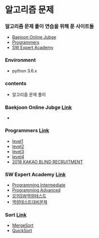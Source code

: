 # 알고리즘 문제



### 알고리즘 문제 풀이 연습을 위해  푼 사이트들

- [Baejoon Online Jubge](<https://www.acmicpc.net/>)
- [Programmers](<https://programmers.co.kr/>)
- [SW Expert Academy](<https://swexpertacademy.com/main/main.do>)

### Environment

- python 3.6.x

### contents

- 알고리즘 문제 풀이

### Baekjoon Online Jubge [Link](/Baekjoon_Online_Judge)

- 

### Programmers [Link](/programmers)

- [level1](/programmers/level1)
- [level2](/programmers/level2)
- [level3](/programmers/level3)
- [level4](/programmers/level4)
- [2018 KAKAO BLIND RECRUITMENT](/programmers/2018_KAKAO_BLIND_RECRUITMENT)

### SW Expert Academy [Link](/SW_Expert_Academy)

- [Programming Intermediate](/SW_Expert_Academy/Programming_Intermediate)
- [Programming Advanced](/SW_Expert_Academy/Programming_Advanced)
- [모의SW역량테스트](/SW_Expert_Academy/모의SW역량테스트)
- [역량테스트대비문제](/SW_Expert_Academy/역량테스트대비문제)

### Sort [Link](/Sort)

- [MergeSort](/Sort/MergeSort.py)
- [QuickSort](/Sort/QuickSort.py)